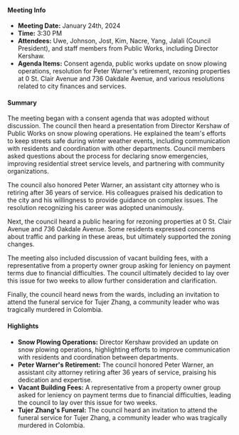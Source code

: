 #### Meeting Info
* **Meeting Date:** January 24th, 2024
* **Time:** 3:30 PM
* **Attendees:** Uwe, Johnson, Jost, Kim, Nacre, Yang, Jalali (Council President), and staff members from Public Works, including Director Kershaw.
* **Agenda Items:** Consent agenda, public works update on snow plowing operations, resolution for Peter Warner's retirement, rezoning properties at 0 St. Clair Avenue and 736 Oakdale Avenue, and various resolutions related to city finances and services.

#### Summary
The meeting began with a consent agenda that was adopted without discussion. The council then heard a presentation from Director Kershaw of Public Works on snow plowing operations. He explained the team's efforts to keep streets safe during winter weather events, including communication with residents and coordination with other departments. Council members asked questions about the process for declaring snow emergencies, improving residential street service levels, and partnering with community organizations.

The council also honored Peter Warner, an assistant city attorney who is retiring after 36 years of service. His colleagues praised his dedication to the city and his willingness to provide guidance on complex issues. The resolution recognizing his career was adopted unanimously.

Next, the council heard a public hearing for rezoning properties at 0 St. Clair Avenue and 736 Oakdale Avenue. Some residents expressed concerns about traffic and parking in these areas, but ultimately supported the zoning changes.

The meeting also included discussion of vacant building fees, with a representative from a property owner group asking for leniency on payment terms due to financial difficulties. The council ultimately decided to lay over this issue for two weeks to allow further consideration and clarification.

Finally, the council heard news from the wards, including an invitation to attend the funeral service for Tujer Zhang, a community leader who was tragically murdered in Colombia.

#### Highlights

* **Snow Plowing Operations:** Director Kershaw provided an update on snow plowing operations, highlighting efforts to improve communication with residents and coordination between departments.
* **Peter Warner's Retirement:** The council honored Peter Warner, an assistant city attorney retiring after 36 years of service, praising his dedication and expertise.
* **Vacant Building Fees:** A representative from a property owner group asked for leniency on payment terms due to financial difficulties, leading the council to lay over this issue for two weeks.
* **Tujer Zhang's Funeral:** The council heard an invitation to attend the funeral service for Tujer Zhang, a community leader who was tragically murdered in Colombia.


